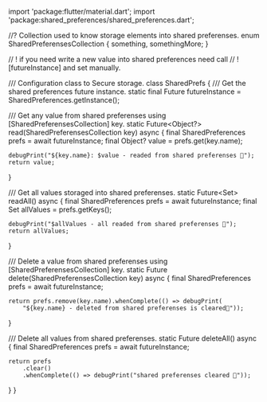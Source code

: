 import 'package:flutter/material.dart';
import 'package:shared_preferences/shared_preferences.dart';

//? Collection used to know storage elements into shared preferenses.
enum SharedPreferensesCollection {
  something,
  somethingMore;
}

// ! if you need write a new value into shared preferences need call
// ! [futureInstance] and set manually.

/// Configuration class to Secure storage.
class SharedPrefs {
  /// Get the shared preferences future instance.
  static final Future<SharedPreferences> futureInstance =
      SharedPreferences.getInstance();

  /// Get any value from shared preferenses using [SharedPreferensesCollection] key.
  static Future<Object?> read(SharedPreferensesCollection key) async {
    final SharedPreferences prefs = await futureInstance;
    final Object? value = prefs.get(key.name);

    debugPrint("${key.name}: $value - readed from shared preferenses 💠");
    return value;
  }

  /// Get all values storaged into shared preferenses.
  static Future<Set<String>> readAll() async {
    final SharedPreferences prefs = await futureInstance;
    final Set<String> allValues = prefs.getKeys();

    debugPrint("$allValues - all readed from shared preferenses 💠");
    return allValues;
  }

  /// Delete a value from shared preferenses using [SharedPreferensesCollection] key.
  static Future<bool> delete(SharedPreferensesCollection key) async {
    final SharedPreferences prefs = await futureInstance;

    return prefs.remove(key.name).whenComplete(() => debugPrint(
        "${key.name} - deleted from shared preferenses is cleared💠"));
  }

  /// Delete all values from shared preferenses.
  static Future<bool> deleteAll() async {
    final SharedPreferences prefs = await futureInstance;

    return prefs
        .clear()
        .whenComplete(() => debugPrint("shared preferenses cleared 💠"));
  }
}
